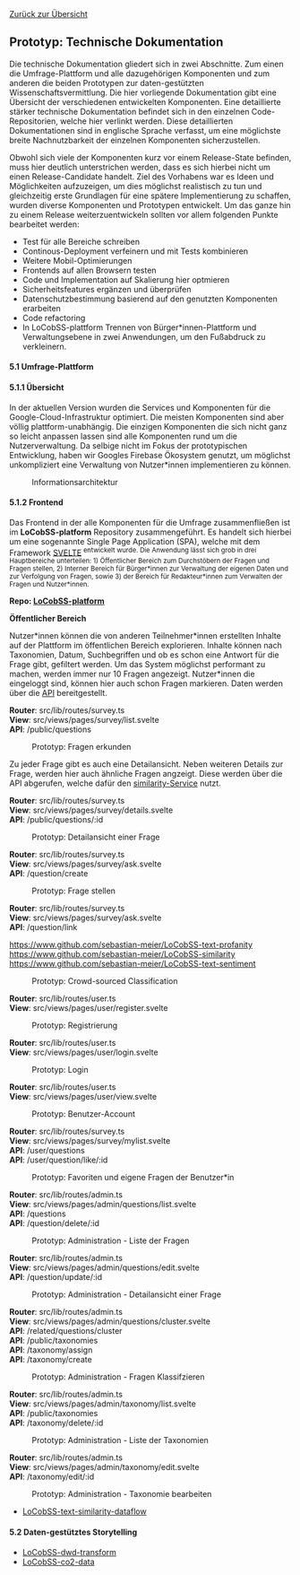 <div class="print-hide">
<a href="../HTML.html">Zurück zur Übersicht</a>
</div>

## Prototyp: Technische Dokumentation

Die technische Dokumentation gliedert sich in zwei Abschnitte. Zum einen die Umfrage-Plattform und alle dazugehörigen Komponenten und zum anderen die beiden Prototypen zur daten-gestützten Wissenschaftsvermittlung. Die hier vorliegende Dokumentation gibt eine Übersicht der verschiedenen entwickelten Komponenten. Eine detaillierte stärker technische Dokumentation befindet sich in den einzelnen Code-Repositorien, welche hier verlinkt werden. Diese detaillierten Dokumentationen sind in englische Sprache verfasst, um eine möglichste breite Nachnutzbarkeit der einzelnen Komponenten sicherzustellen.

Obwohl sich viele der Komponenten kurz vor einem Release-State befinden, muss hier deutlich unterstrichen werden, dass es sich hierbei nicht um einen Release-Candidate handelt. Ziel des Vorhabens war es Ideen und Möglichkeiten aufzuzeigen, um dies möglichst realistisch zu tun und gleichzeitig erste Grundlagen für eine spätere Implementierung zu schaffen, wurden diverse Komponenten und Prototypen entwickelt. Um das ganze hin zu einem Release weiterzuentwickeln sollten vor allem folgenden Punkte bearbeitet werden:

- Test für alle Bereiche schreiben
- Continous-Deployment verfeinern und mit Tests kombinieren
- Weitere Mobil-Optimierungen
- Frontends auf allen Browsern testen
- Code und Implementation auf Skalierung hier optmieren
- Sicherheitsfeatures ergänzen und überprüfen
- Datenschutzbestimmung basierend auf den genutzten Komponenten erarbeiten
- Code refactoring
- In LoCobSS-plattform Trennen von Bürger\*innen-Plattform und Verwaltungsebene in zwei Anwendungen, um den Fußabdruck zu verkleinern. 

#### 5.1 Umfrage-Plattform

#### 5.1.1 Übersicht

In der aktuellen Version wurden die Services und Komponenten für die Google-Cloud-Infrastruktur optimiert. Die meisten Komponenten sind aber völlig plattform-unabhängig. Die einzigen Komponenten die sich nicht ganz so leicht anpassen lassen sind alle Komponenten rund um die Nutzerverwaltung. Da selbige nicht im Fokus der prototypischen Entwicklung, haben wir Googles Firebase Ökosystem genutzt, um möglichst unkompliziert eine Verwaltung von Nutzer\*innen implementieren zu können.

<figure>
<figcaption>Informationsarchitektur</figcaption>
<center><img src="https://sebastian-meier.github.io/LoCobSS-documentation/assets/images/architecture.png" alt="" /></center>
</figure>

#### 5.1.2 Frontend

Das Frontend in der alle Komponenten für die Umfrage zusammenfließen ist im **LoCobSS-platform** Repository zusammengeführt. Es handelt sich hierbei um eine sogenannte Single Page Application (SPA), welche mit dem Framework [SVELTE](https://svelte.dev/)<sup class="print"></a> entwickelt wurde. Die Anwendung lässt sich grob in drei Hauptbereiche unterteilen: 1) Öffentlicher Bereich zum Durchstöbern der Fragen und Fragen stellen, 2) Interner Bereich für Bürger\*innen zur Verwaltung der eigenen Daten und zur Verfolgung von Fragen, sowie 3) der Bereich für Redakteur\*innen zum Verwalten der Fragen und Nutzer\*innen.

**Repo: [LoCobSS-platform](https://www.github.com/sebastian-meier/LoCobSS-platform)<sup class="print"></sup>**

**Öffentlicher Bereich**

Nutzer\*innen können die von anderen Teilnehmer\*innen erstellten Inhalte auf der Plattform im öffentlichen Bereich explorieren. Inhalte können nach Taxonomien, Datum, Suchbegriffen und ob es schon eine Antwort für die Frage gibt, gefiltert werden. Um das System möglichst performant zu machen, werden immer nur 10 Fragen angezeigt. Nutzer\*innen die eingeloggt sind, können hier auch schon Fragen markieren. Daten werden über die [API](https://www.github.com/sebastian-meier/LoCobSS-api)<sup class="print"></sup> bereitgestellt.

**Router**: src/lib/routes/survey.ts<br />
**View**: src/views/pages/survey/list.svelte<br />
**API**: /public/questions

<figure>
<figcaption>Prototyp: Fragen erkunden</figcaption>
<center><img src="https://sebastian-meier.github.io/LoCobSS-documentation/assets/images/prototype/survey_list.png" alt="" /></center>
</figure>

Zu jeder Frage gibt es auch eine Detailansicht. Neben weiteren Details zur Frage, werden hier auch ähnliche Fragen angzeigt. Diese werden über die API abgerufen, welche dafür den [similarity-Service](https://www.github.com/sebastian-meier/LoCobSS-similarity)<sup class="print"></sup> nutzt.

**Router**: src/lib/routes/survey.ts<br />
**View**: src/views/pages/survey/details.svelte<br />
**API**: /public/questions/:id

<figure>
<figcaption>Prototyp: Detailansicht einer Frage</figcaption>
<center><img src="https://sebastian-meier.github.io/LoCobSS-documentation/assets/images/prototype/survey_detail.png" alt="" /></center>
</figure>

**Router**: src/lib/routes/survey.ts <br />
**View**: src/views/pages/survey/ask.svelte<br />
**API**: /question/create

<figure>
<figcaption>Prototyp: Frage stellen</figcaption>
<center><img src="https://sebastian-meier.github.io/LoCobSS-documentation/assets/images/prototype/survey_ask.png" alt="" /></center>
</figure>

**Router**: src/lib/routes/survey.ts<br />
**View**: src/views/pages/survey/ask.svelte<br />
**API**: /question/link

https://www.github.com/sebastian-meier/LoCobSS-text-profanity<sup class="print"></sup>
https://www.github.com/sebastian-meier/LoCobSS-similarity<sup class="print"></sup>
https://www.github.com/sebastian-meier/LoCobSS-text-sentiment<sup class="print"></sup>

<figure>
<figcaption>Prototyp: Crowd-sourced Classification</figcaption>
<center><img src="https://sebastian-meier.github.io/LoCobSS-documentation/assets/images/prototype/survey_crowd.png" alt="" /></center>
</figure>

**Router**: src/lib/routes/user.ts<br />
**View**: src/views/pages/user/register.svelte

<figure>
<figcaption>Prototyp: Registrierung</figcaption>
<center><img src="https://sebastian-meier.github.io/LoCobSS-documentation/assets/images/prototype/user_register.png" alt="" /></center>
</figure>

**Router**: src/lib/routes/user.ts <br />
**View**: src/views/pages/user/login.svelte

<figure>
<figcaption>Prototyp: Login</figcaption>
<center><img src="https://sebastian-meier.github.io/LoCobSS-documentation/assets/images/prototype/user_login.png" alt="" /></center>
</figure>

**Router**: src/lib/routes/user.ts <br />
**View**: src/views/pages/user/view.svelte

<figure>
<figcaption>Prototyp: Benutzer-Account</figcaption>
<center><img src="https://sebastian-meier.github.io/LoCobSS-documentation/assets/images/prototype/user_welcome.png" alt="" /></center>
</figure>

**Router**: src/lib/routes/survey.ts <br />
**View**: src/views/pages/survey/mylist.svelte<br />
**API**: /user/questions<br />
**API**: /user/question/like/:id

<figure>
<figcaption>Prototyp: Favoriten und eigene Fragen der Benutzer*in</figcaption>
<center><img src="https://sebastian-meier.github.io/LoCobSS-documentation/assets/images/prototype/user_list.png" alt="" /></center>
</figure>

**Router**: src/lib/routes/admin.ts<br />
**View**: src/views/pages/admin/questions/list.svelte<br />
**API**: /questions<br />
**API**: /question/delete/:id

<figure>
<figcaption>Prototyp: Administration - Liste der Fragen</figcaption>
<center><img src="https://sebastian-meier.github.io/LoCobSS-documentation/assets/images/prototype/questions_list.png" alt="" /></center>
</figure>

**Router**: src/lib/routes/admin.ts <br />
**View**: src/views/pages/admin/questions/edit.svelte<br />
**API**: /question/update/:id

<figure>
<figcaption>Prototyp: Administration - Detailansicht einer Frage</figcaption>
<center><img src="https://sebastian-meier.github.io/LoCobSS-documentation/assets/images/prototype/questions_edit.png" alt="" /></center>
</figure>

**Router**: src/lib/routes/admin.ts<br />
**View**: src/views/pages/admin/questions/cluster.svelte<br />
**API**: /related/questions/cluster<br />
**API**: /public/taxonomies<br />
**API**: /taxonomy/assign<br />
**API**: /taxonomy/create

<figure>
<figcaption>Prototyp: Administration - Fragen Klassifzieren</figcaption>
<center><img src="https://sebastian-meier.github.io/LoCobSS-documentation/assets/images/prototype/questions_cluster.png" alt="" /></center>
</figure>

**Router**: src/lib/routes/admin.ts<br />
**View**: src/views/pages/admin/taxonomy/list.svelte<br />
**API**: /public/taxonomies<br />
**API**: /taxonomy/delete/:id

<figure>
<figcaption>Prototyp: Administration - Liste der Taxonomien</figcaption>
<center><img src="https://sebastian-meier.github.io/LoCobSS-documentation/assets/images/prototype/taxonomy_list.png" alt="" /></center>
</figure>

**Router**: src/lib/routes/admin.ts<br />
**View**: src/views/pages/admin/taxonomy/edit.svelte<br />
**API**: /taxonomy/edit/:id

<figure>
<figcaption>Prototyp: Administration - Taxonomie bearbeiten</figcaption>
<center><img src="https://sebastian-meier.github.io/LoCobSS-documentation/assets/images/prototype/taxonomy_edit.png" alt="" /></center>
</figure>

- [LoCobSS-text-similarity-dataflow](https://www.github.com/sebastian-meier/LoCobSS-text-similarity-dataflow)<sup class="print"></sup>

#### 5.2 Daten-gestütztes Storytelling
- [LoCobSS-dwd-transform](https://www.github.com/sebastian-meier/LoCobSS-dwd-transform)<sup class="print"></sup>
- [LoCobSS-co2-data](https://www.github.com/sebastian-meier/LoCobSS-co2-data)<sup class="print"></sup>

